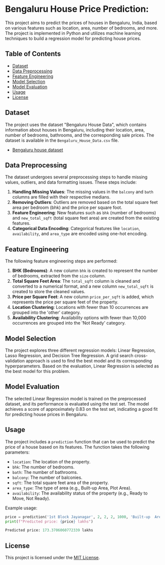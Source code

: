 # Bengaluru House Price Prediction:

This project aims to predict the prices of houses in Bengaluru, India, based on various features such as location, area, number of bedrooms, and more. The project is implemented in Python and utilizes machine learning techniques to build a regression model for predicting house prices.

## Table of Contents

  - [Dataset](#dataset)
  - [Data Preprocessing](#data-preprocessing)
  - [Feature Engineering](#feature-engineering)
  - [Model Selection](#model-selection)
  - [Model Evaluation](#model-evaluation)
  - [Usage](#usage)
  - [License](#license)

## Dataset

The project uses the dataset "Bengaluru House Data", which contains information about houses in Bengaluru, including their location, area, number of bedrooms, bathrooms, and the corresponding sale prices. The dataset is available in the `Bengaluru_House_Data.csv` file.
- [Bengaluru house dataset](https://www.kaggle.com/datasets/jayparmar0109/beagaluru-house-data)

## Data Preprocessing

The dataset undergoes several preprocessing steps to handle missing values, outliers, and data formatting issues. These steps include:

1. **Handling Missing Values**: The missing values in the `balcony` and `bath` columns are filled with their respective medians.
2. **Removing Outliers**: Outliers are removed based on the total square feet area per bedroom (bhk) and the price per square foot.
3. **Feature Engineering**: New features such as `bhk` (number of bedrooms) and `new_total_sqft` (total square feet area) are created from the existing features.
4. **Categorical Data Encoding**: Categorical features like `location`, `availability`, and `area_type` are encoded using one-hot encoding.

## Feature Engineering

The following feature engineering steps are performed:

1. **BHK (Bedrooms)**: A new column `bhk` is created to represent the number of bedrooms, extracted from the `size` column.
2. **Total Square Feet Area**: The `total_sqft` column is cleaned and converted to a numerical format, and a new column `new_total_sqft` is created to store the cleaned values.
3. **Price per Square Feet**: A new column `price_per_sqft` is added, which represents the price per square feet of the property.
4. **Location Clustering**: Locations with fewer than 10 occurrences are grouped into the 'other' category.
5. **Availability Clustering**: Availability options with fewer than 10,000 occurrences are grouped into the 'Not Ready' category.

## Model Selection

The project explores three different regression models: Linear Regression, Lasso Regression, and Decision Tree Regression. A grid search cross-validation approach is used to find the best model and its corresponding hyperparameters. Based on the evaluation, Linear Regression is selected as the best model for this problem.

## Model Evaluation

The selected Linear Regression model is trained on the preprocessed dataset, and its performance is evaluated using the test set. The model achieves a score of approximately 0.83 on the test set, indicating a good fit for predicting house prices in Bengaluru.

## Usage

The project includes a `prediction` function that can be used to predict the price of a house based on its features. The function takes the following parameters:

- `location`: The location of the property.
- `bhk`: The number of bedrooms.
- `bath`: The number of bathrooms.
- `balcony`: The number of balconies.
- `sqft`: The total square feet area of the property.
- `area_type`: The type of area (e.g., Built-up Area, Plot Area).
- `availability`: The availability status of the property (e.g., Ready to Move, Not Ready).

Example usage:

```python
price = prediction('1st Block Jayanagar', 2, 2, 2, 1000, 'Built-up  Area', 'Ready To Move')
print(f"Predicted price: {price} lakhs")

Predicted price: 173.3706060772339 lakhs
```

## License

This project is licensed under the [MIT License](LICENSE).

